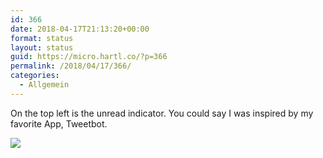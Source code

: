 ```yaml
---
id: 366
date: 2018-04-17T21:13:20+00:00
format: status
layout: status
guid: https://micro.hartl.co/?p=366
permalink: /2018/04/17/366/
categories:
  - Allgemein
---
```

On the top left is the unread indicator. You could say I was inspired by my favorite App, Tweetbot.

<img src="https://micro.hartl.co/wp-content/uploads/2018/04/img_0472.jpg" class="size-full wp-image-365" srcset="https://micro.hartl.co/wp-content/uploads/2018/04/img_0472.jpg 1125w, https://micro.hartl.co/wp-content/uploads/2018/04/img_0472-139x300.jpg 139w, https://micro.hartl.co/wp-content/uploads/2018/04/img_0472-768x1663.jpg 768w, https://micro.hartl.co/wp-content/uploads/2018/04/img_0472-473x1024.jpg 473w" sizes="(max-width: 1125px) 100vw, 1125px" />